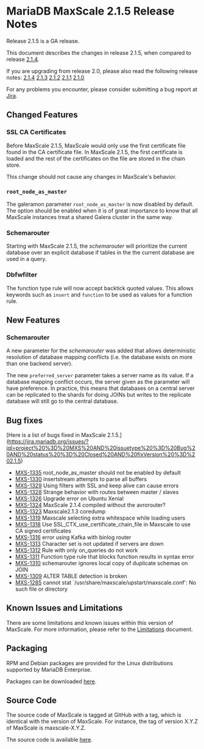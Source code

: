 # MariaDB MaxScale 2.1.5 Release Notes

Release 2.1.5 is a GA release.

This document describes the changes in release 2.1.5, when compared to
release [2.1.4](MaxScale-2.1.4-Release-Notes.md).

If you are upgrading from release 2.0, please also read the following
release notes:
[2.1.4](./MaxScale-2.1.4-Release-Notes.md)
[2.1.3](./MaxScale-2.1.3-Release-Notes.md)
[2.1.2](./MaxScale-2.1.2-Release-Notes.md)
[2.1.1](./MaxScale-2.1.1-Release-Notes.md)
[2.1.0](./MaxScale-2.1.0-Release-Notes.md)

For any problems you encounter, please consider submitting a bug
report at [Jira](https://jira.mariadb.org).

## Changed Features

### SSL CA Certificates

Before MaxScale 2.1.5, MaxScale would only use the first certificate file found
in the CA certificate file. In MaxScale 2.1.5, the first certificate is loaded
and the rest of the certificates on the file are stored in the chain store.

This change should not cause any changes in MaxScale's behavior.

### `root_node_as_master`

The galeramon parameter `root_node_as_master` is now disabled by default. The
option should be enabled when it is of great importance to know that all
MaxScale instances treat a shared Galera cluster in the same way.

### Schemarouter

Starting with MaxScale 2.1.5, the _schemarouter_ will prioritize the current
database over an explicit database if tables in the the current database are
used in a query.

### Dbfwfilter

The function type rule will now accept backtick quoted values. This allows
keywords such as `insert` and `function` to be used as values for a function
rule.

## New Features

### Schemarouter

A new parameter for the _schemarouter_ was added that allows deterministic
resolution of database mapping conflicts (i.e. the database exists on more than
one backend server).

The new `preferred_server` parameter takes a server name as its value. If a
database mapping conflict occurs, the server given as the parameter will have
preference. In practice, this means that databases on a central server can be
replicated to the shards for doing JOINs but writes to the replicate database
will still go to the central database.

## Bug fixes

[Here is a list of bugs fixed in MaxScale 2.1.5.]
(https://jira.mariadb.org/issues/?jql=project%20%3D%20MXS%20AND%20issuetype%20%3D%20Bug%20AND%20status%20%3D%20Closed%20AND%20fixVersion%20%3D%202.1.5)

* [MXS-1335](https://jira.mariadb.org/browse/MXS-1335) root_node_as_master should not be enabled by default
* [MXS-1330](https://jira.mariadb.org/browse/MXS-1330) insertstream attempts to parse all buffers
* [MXS-1329](https://jira.mariadb.org/browse/MXS-1329) Using filters with SSL and keep alive can cause errors
* [MXS-1328](https://jira.mariadb.org/browse/MXS-1328) Strange behavior with routes between master / slaves
* [MXS-1326](https://jira.mariadb.org/browse/MXS-1326) Upgrade error on Ubuntu Xenial
* [MXS-1324](https://jira.mariadb.org/browse/MXS-1324) MaxScale 2.1.4 compiled without the avrorouter?
* [MXS-1323](https://jira.mariadb.org/browse/MXS-1323) Maxscale2.1.3 coredump
* [MXS-1319](https://jira.mariadb.org/browse/MXS-1319) Maxscale selecting extra whitespace while loading users
* [MXS-1318](https://jira.mariadb.org/browse/MXS-1318) Use SSL_CTX_use_certificate_chain_file in Maxscale to use CA signed certificates
* [MXS-1316](https://jira.mariadb.org/browse/MXS-1316) error using Kafka with binlog router
* [MXS-1313](https://jira.mariadb.org/browse/MXS-1313) Character set is not updated if servers are down
* [MXS-1312](https://jira.mariadb.org/browse/MXS-1312) Rule with only on_queries do not work
* [MXS-1311](https://jira.mariadb.org/browse/MXS-1311) Function type rule that blocks function results in syntax error
* [MXS-1310](https://jira.mariadb.org/browse/MXS-1310) schemarouter ignores local copy of duplicate schemas on JOIN
* [MXS-1309](https://jira.mariadb.org/browse/MXS-1309) ALTER TABLE detection is broken
* [MXS-1285](https://jira.mariadb.org/browse/MXS-1285) cannot stat `/usr/share/maxscale/upstart/maxscale.conf': No such file or directory

## Known Issues and Limitations

There are some limitations and known issues within this version of MaxScale.
For more information, please refer to the [Limitations](../About/Limitations.md) document.

## Packaging

RPM and Debian packages are provided for the Linux distributions supported
by MariaDB Enterprise.

Packages can be downloaded [here](https://mariadb.com/resources/downloads).

## Source Code

The source code of MaxScale is tagged at GitHub with a tag, which is identical
with the version of MaxScale. For instance, the tag of version X.Y.Z of MaxScale
is maxscale-X.Y.Z.

The source code is available [here](https://github.com/mariadb-corporation/MaxScale).
